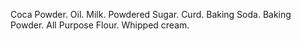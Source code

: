 Coca Powder.
Oil.
Milk.
Powdered Sugar.
Curd.
Baking Soda.
Baking Powder.
All Purpose Flour.
Whipped cream.